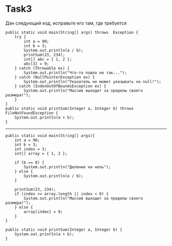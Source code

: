 # Task3

Дан следующий код, исправьте его там, где требуется

    public static void main(String[] args) throws  Exception {
        try {
            int a = 90;
            int b = 3;
            System.out.println(a / b);
            printSum(23, 234);
            int[] abc = { 1, 2 };
            abc[3] = 9;
        } catch (Throwable ex) {
            System.out.println("Что-то пошло не так...");
        } catch (NullPointerException ex) {
            System.out.println("Указатель не может указывать на null!");
        } catch (IndexOutOfBoundsException ex) {
            System.out.println("Массив выходит за пределы своего размера!");
        }
    }
    public static void printSum(Integer a, Integer b) throws FileNotFoundException {
        System.out.println(a + b);
    }

---

    public static void main(String[] args){
        int a = 90;
        int b = 3;
        int index = 3;
        int[] array = { 1, 2 };
    
        if (b == 0) {
            System.out.println("Деление на ноль");
        } else {
            System.out.println(a / b);
        }
        
        printSum(23, 234);
        if (index >= array.length || index < 0) {
            System.out.println("Массив выходит за пределы своего размера!");
        } else {
            array[index] = 9;
        }
    }

    public static void printSum(Integer a, Integer b) {
        System.out.println(a + b);
    }
